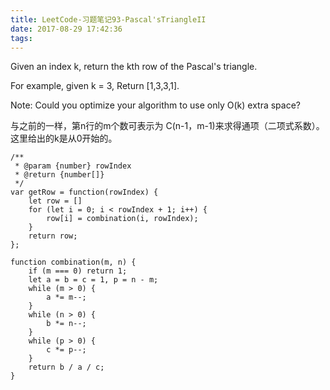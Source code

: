 ```yaml
---
title: LeetCode-习题笔记93-Pascal'sTriangleII
date: 2017-08-29 17:42:36
tags:
---
```



Given an index k, return the kth row of the Pascal's triangle.

For example, given k = 3,
Return [1,3,3,1].

Note:
Could you optimize your algorithm to use only O(k) extra space?

与之前的一样，第n行的m个数可表示为 C(n-1，m-1)来求得通项（二项式系数）。这里给出的k是从0开始的。

	/**
	 * @param {number} rowIndex
	 * @return {number[]}
	 */
	var getRow = function(rowIndex) {
	    let row = []
	    for (let i = 0; i < rowIndex + 1; i++) {
	        row[i] = combination(i, rowIndex);
	    }
	    return row;
	};
	
	function combination(m, n) {
	    if (m === 0) return 1;
	    let a = b = c = 1, p = n - m;
	    while (m > 0) {
	        a *= m--;
	    }
	    while (n > 0) {
	        b *= n--;
	    }
	    while (p > 0) {
	        c *= p--;
	    }
	    return b / a / c;
	}